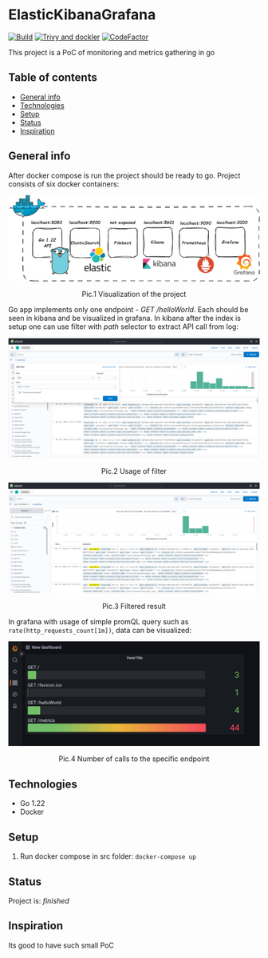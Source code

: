 # ElasticKibanaGrafana

[![Build](https://github.com/ArturMarekNowak/ElasticKibanaGrafana/actions/workflows/workflow.yml/badge.svg)](https://github.com/ArturMarekNowak/ElasticKibanaGrafana/actions/workflows/workflow.yml/badge.svg) [![Trivy and dockler](https://github.com/ArturMarekNowak/ElasticKibanaGrafana/actions/workflows/image-scan.yml/badge.svg)](https://github.com/ArturMarekNowak/ElasticKibanaGrafana/actions/workflows/image-scan.yml/badge.svg) [![CodeFactor](https://www.codefactor.io/repository/github/arturmareknowak/elastickibanagrafana/badge)](https://www.codefactor.io/repository/github/arturmareknowak/elastickibanagrafana)

This project is a PoC of monitoring and metrics gathering in go 

## Table of contents
* [General info](#general-info)
* [Technologies](#technologies)
* [Setup](#setup)
* [Status](#status)
* [Inspiration](#inspiration)

## General info

After docker compose is run the project should be ready to go. Project consists of six docker containers:

<p align="center"><img src="./docs/network.drawio.png"/>
<p align="center">Pic.1 Visualization of the project</p>

Go app implements only one endpoint - _GET /helloWorld_. Each should be seen in kibana and be visualized in grafana. In kibana after the index is setup one can use filter with _path_ selector to extract API call from log:

<p align="center"><img src="./docs/kibanaFilter.png"/>
<p align="center">Pic.2 Usage of filter</p>

<p align="center"><img src="./docs/kibanaLog.png"/>
<p align="center">Pic.3 Filtered result</p>

In grafana with usage of simple promQL query such as `rate(http_requests_count[1m])`, data can be visualized:

<p align="center"><img src="./docs/grafana.png"/>
<p align="center">Pic.4 Number of calls to the specific endpoint</p>


## Technologies
* Go 1.22
* Docker

## Setup
1. Run docker compose in src folder: `docker-compose up`

## Status
Project is: _finished_

## Inspiration
Its good to have such small PoC 
